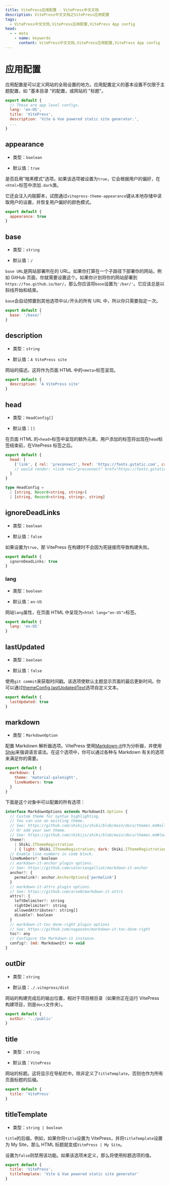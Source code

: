 ```yaml
---
title: VitePress应用配置 - VitePress中文文档
description: VitePress中文文档之VitePress应用配置
tags: 
  - VitePress中文文档,VitePress应用配置,VitePress App config
head:
  - - meta
    - name: keywords
      content: VitePress中文文档,VitePress应用配置,VitePress App config
---
```


# 应用配置

应用配置是可以定义网站的全局设置的地方。应用配置定义的基本设置不仅限于主题配置，如 "基本目录 "的配置，或网站的 "标题"。

```js
export default {
  // These are app level configs.
  lang: 'en-US',
  title: 'VitePress',
  description: 'Vite & Vue powered static site generator.',
  ...
}
```

## appearance

- 类型：`boolean`

- 默认值：`true`

是否启用"暗黑模式"选项。如果该选项被设置为`true`，它会根据用户的偏好，在`<html>`标签中添加`.dark`类。

它还会注入内联脚本，试图通过`vitepress-theme-appearance`键从本地存储中读取用户的设置，并恢复用户偏好的颜色模式。

```js
export default {
  appearance: true
}
```

## base

- 类型：`string`

- 默认值：`/`

`base URL`是网站部署所在的 URL。如果你打算在一个子路径下部署你的网站，例如 GitHub 页面，你就需要设置这个。如果你计划将你的网站部署到`https://foo.github.io/bar/`，那么你应该将`base`设置为`'/bar/'`。它应该总是以斜线开始和结束。

`base`会自动预置到其他选项中以`/`开头的所有 URL 中，所以你只需要指定一次。

```js
export default {
  base: '/base/'
}
```

## description

- 类型：`string`

- 默认值：`A VitePress site`

网站的描述。这将作为页面 HTML 中的`<meta>`标签呈现。

```js
export default {
  description: 'A VitePress site'
}
```

## head

- 类型：`HeadConfig[]`

- 默认值：`[]`

在页面 HTML 的`<head>`标签中呈现的额外元素。用户添加的标签将出现在`head`标签结束前，在VitePress 标签之后。

```js
export default {
  head: [
    ['link', { rel: 'preconnect', href: 'https://fonts.gstatic.com', crossorigin: '' }]
    // would render: <link rel="preconnect" href="https://fonts.gstatic.com" crossorigin />
  ]
}
```

```ts
type HeadConfig =
  | [string, Record<string, string>]
  | [string, Record<string, string>, string]
```

## ignoreDeadLinks

- 类型：`boolean`

- 默认值：`false`

如果设置为`true`，那 VitePress 在构建时不会因为死链接而导致构建失败。

```ts
export default {
  ignoreDeadLinks: true
}
```

### lang

- 类型：`boolean`

- 默认值：`en-US`

网站`lang`属性，在页面 HTML 中呈现为`<html lang="en-US">`标签。

```js
export default {
  lang: 'en-US'
}
```

## lastUpdated

- 类型：`boolean`

- 默认值：`false`

使用`git commit`来获取时间戳。该选项使默认主题显示页面的最后更新时间。你可以通过[themeConfig.lastUpdatedText](/vitepress-cn/config-theme#lastupdatedtext)选项自定义文本。

```js
export default {
  lastUpdated: true
}
```

## markdown

- 类型：`MarkdownOption`

配置 Markdown 解析器选项。VitePress 使用[Markdown-it](https://github.com/markdown-it/markdown-it)作为分析器，并使用[Shiki](https://shiki.matsu.io/)来强调语言语法。在这个选项中，你可以通过各种与 Markdown 有关的选项来满足你的需要。

```js
export default {
  markdown: {
    theme: 'material-palenight',
    lineNumbers: true
  }
}
```

下面是这个对象中可以配置的所有选项：

```js
interface MarkdownOptions extends MarkdownIt.Options {
  // Custom theme for syntax highlighting.
  // You can use an existing theme.
  // See: https://github.com/shikijs/shiki/blob/main/docs/themes.md#all-themes
  // Or add your own theme.
  // See: https://github.com/shikijs/shiki/blob/main/docs/themes.md#loading-theme
  theme?:
    | Shiki.IThemeRegistration
    | { light: Shiki.IThemeRegistration; dark: Shiki.IThemeRegistration }
  // Enable line numbers in code block.
  lineNumbers?: boolean
  // markdown-it-anchor plugin options.
  // See: https://github.com/valeriangalliat/markdown-it-anchor
  anchor?: {
    permalink?: anchor.AnchorOptions['permalink']
  }
  // markdown-it-attrs plugin options.
  // See: https://github.com/arve0/markdown-it-attrs
  attrs?: {
    leftDelimiter?: string
    rightDelimiter?: string
    allowedAttributes?: string[]
    disable?: boolean
  }
  // markdown-it-toc-done-right plugin options
  // See: https://github.com/nagaozen/markdown-it-toc-done-right
  toc?: any
  // Configure the Markdown-it instance.
  config?: (md: MarkdownIt) => void
}
```

## outDir

- 类型：`string`

- 默认值：`./.vitepress/dist`

网站的构建完成后的输出位置，相对于项目根目录（如果你正在运行 VitePress 构建项目，则是`docs`文件夹）。

```js
export default {
  outDir: '../public'
}
```

## title

- 类型：`string`

- 默认值：`VitePress`

网站的标题。这将显示在导航栏中。除非定义了`titleTemplate`，否则也作为所有页面标题的后缀。

```js
export default {
  title: 'VitePress'
}
```

## titleTemplate

- 类型：`string | boolean`

`title`的后缀。例如，如果你将`title`设置为 VitePress，并将`titleTemplate`设置为 My Site，那么 HTML 标题就变成`VitePress | My Site`。

设置为`false`则禁用该功能。如果该选项未定义，那么将使用标题选项的值。

```js
export default {
  title: 'VitePress',
  titleTemplate: 'Vite & Vue powered static site generator'
}
```
